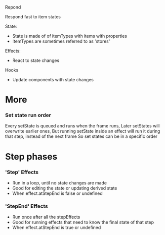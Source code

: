 Repond

Respond fast to item states

State:

- State is made of of itemTypes with items with properties
- ItemTypes are sometimes referred to as 'stores'

Effects:

- React to state changes

Hooks

- Update components with state changes

# More

### Set state run order

Every setState is queued and runs when the frame runs,
Later setStates will overwrite earlier ones,
But running setState inside an effect will run it during that step, instead of the next frame
So set states can be in a specific order

# Step phases

### 'Step' Effects

- Run in a loop, until no state changes are made
- Good for editing the state or updating derived state
- When effect.atStepEnd is false or undefined

### 'StepEnd' Effects

- Run once after all the stepEffects
- Good for running effects that need to know the final state of that step
- When effect.atStepEnd is true or undefined
